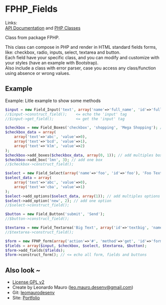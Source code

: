 # FPHP_Fields #

Links:      
[API Documentation](http://doc.leonardomauro.com/fphp/) and [PHP Classes](http://www.phpclasses.org/fphp_fields)
   
Class from package FPHP.   

This class can compose in PHP and render in HTML standard fields forms, like: checkbox, radio, inputs, select, textarea and button.   
Each field have your specific class, and you can modify and customize with your styles (have an example with Bootstrap).   
Also include a class with error parser, case you access any class/function using absence or wrong values.   
   
## Example  
Example: Litle example to show some methods   
   
```php
$input = new Field_Input('text', array('name'=>'full_name', 'id'=>'full_name'), 'Name');   
//$input->construct_field();	<= echo the 'input' tag   
//$input->get_field();			<= get the 'input' tag   

$checkbox = new Field_Boxes('checkbox', 'shopping', 'Mega Shopping'); // boxes => checkbox or radio   
$checkbox_data = array(   
	array('text'=>'abc', 'value'=>0),   
	array('text'=>'bcd', 'value'=>1),   
	array('text'=>'klm', 'value'=>2)   
);   
$checkbox->add_boxes($checkbox_data, array(0, 1)); // add multiples box   
$checkbox->add_box('lmn', 3); // add one box   
//$checkbox->construct_field();   

$select = new Field_Select(array('name'=>'foo', 'id'=>'foo'), 'Foo Text');   
$select_data = array(   
	array('text'=>'abc', 'value'=>0),   
	array('text'=>'cba', 'value'=>1)   
);   
$select->add_options($select_data, array(1)); // add multiples options   
$select->add_option('new', 2); // add one option   
//$select->construct_field();   

$button = new Field_Button('submit', 'Send');   
//$button->construct_field();   

$textarea = new Field_Textarea('Big Text', array('id'=>'textbig', 'name'=>'textbig'));   
//$textarea->construct_field();   

$form = new FPHP_form(array('action'=>'#', 'method'=>'get', 'id'=>'form_example', 'name'=>'form_example'));   
$fields = array($input, $checkbox, $select, $textarea, $button);   
$form->add_fields($fields);   
$form->construct_form(); // <= echo all form, fields and buttons   
```

## Also look ~  	
* [License GPL v2](https://www.gnu.org/licenses/old-licenses/gpl-2.0.html)
* Create by Leonardo Mauro (leo.mauro.desenv@gmail.com)
* Git: [leomaurodesenv](https://github.com/leomaurodesenv/)
* Site: [Portfolio](http://leonardomauro.com/portfolio/)
